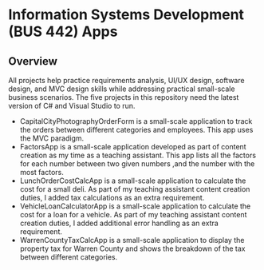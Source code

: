 # Information Systems Development (BUS 442) Apps

## Overview

All projects help practice requirements analysis, UI/UX design, software design, and MVC design skills while addressing practical small-scale business scenarios. The five projects in this repository need the latest version of C# and Visual Studio to run.

- CapitalCityPhotographyOrderForm is a small-scale application to track the orders between different categories and employees. This app uses the MVC paradigm.
- FactorsApp is a small-scale application developed as part of content creation as my time as a teaching assistant. This app lists all the factors for each number between two given numbers ,and the number with the most factors.
- LunchOrderCostCalcApp is a small-scale application to calculate the cost for a small deli. As part of my teaching assistant content creation duties, I added tax calculations as an extra requirement.
- VehicleLoanCalculatorApp is a small-scale application to calculate the cost for a loan for a vehicle. As part of my teaching assistant content creation duties, I added additional error handling as an extra requirement.
- WarrenCountyTaxCalcApp is a small-scale application to display the property tax for Warren County and shows the breakdown of the tax between different categories.
